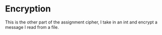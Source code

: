 Encryption
==========

This is the other part of the assignment cipher, I take in an int and encrypt a message I read from a file. 
